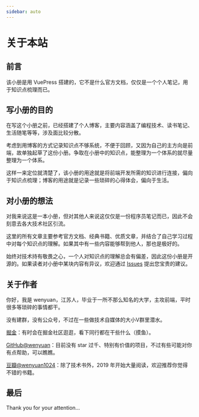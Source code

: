 ```yaml
---
sidebar: auto
---
```


# 关于本站

## 前言

该小册是用 VuePress 搭建的，它不是什么官方文档，仅仅是一个个人笔记，用于知识点梳理而已。

## 写小册的目的

在写这个小册之前，已经搭建了个人博客，主要内容涵盖了编程技术、读书笔记、生活随笔等等，涉及面比较分散。

考虑到用博客的方式记录知识点不够系统，不便于回顾，又因为自己的主方向是前端，故单独起草了这份小册。争取在小册中的知识点，能整理为一个体系的就尽量整理为一个体系。

这样一来定位就清楚了，该小册的用途就是将前端开发所需的知识进行连接，偏向于知识点梳理；博客的用途就是记录一些琐碎的心得体会，偏向于生活。

## 对小册的想法

对我来说这是一本小册，但对其他人来说这仅仅是一份程序员笔记而已，因此不会刻意去各大技术社区引流。

这里的所有文章主要参考官方文档、经典书籍、优质文章，并结合了自己学习过程中对每个知识点的理解。如果其中有一些内容能够帮到他人，那也是极好的。

始终对技术持有敬畏之心，一个人对知识点的理解总会有偏差，因此这份小册是开源的。如果读者对小册中某块内容有异议，欢迎通过 [Issues](https://github.com/wenyuan/fedbook/issues "issues") 提出您宝贵的建议。

## 关于作者

你好，我是 wenyuan，江苏人，毕业于一所不那么知名的大学，主攻前端，平时很多等琐碎的事情都干。

没有建群，没有公众号，不过在一些做技术自媒体的大小V群里潜水。

[掘金](https://juejin.im/user/3034307826029959 "掘金")：有时会在掘金社区逛逛，看下同行都在干些什么（摸鱼）。

[GitHub@wenyuan](https://github.com/wenyuan "GitHub")：目前没有 star 过千、特别有价值的项目，不过有些可能对你有点帮助，可以瞧瞧。

[豆瓣@wenyuan1024](https://www.douban.com/people/wenyuan1024/ "豆瓣")：除了技术书外，2019 年开始大量阅读，欢迎推荐你觉得不错的书籍。

## 最后

Thank you for your attention…

